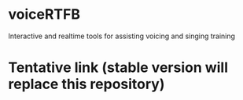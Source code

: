 # voiceRTFB
Interactive and realtime tools for assisting voicing and singing training

# Tentative link (stable version will replace this repository)

[Tentative link]: https://web.wakayama-u.ac.jp/~kawahara/

